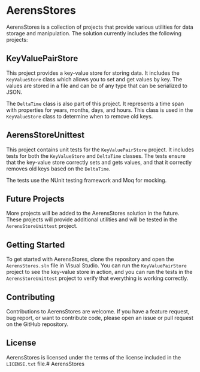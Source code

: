 # AerensStores

AerensStores is a collection of projects that provide various utilities for data storage and manipulation. The solution currently includes the following projects:

## KeyValuePairStore

This project provides a key-value store for storing data. It includes the `KeyValueStore` class which allows you to set and get values by key. The values are stored in a file and can be of any type that can be serialized to JSON.

The `DeltaTime` class is also part of this project. It represents a time span with properties for years, months, days, and hours. This class is used in the `KeyValueStore` class to determine when to remove old keys.

## AerensStoreUnittest

This project contains unit tests for the `KeyValuePairStore` project. It includes tests for both the `KeyValueStore` and `DeltaTime` classes. The tests ensure that the key-value store correctly sets and gets values, and that it correctly removes old keys based on the `DeltaTime`.

The tests use the NUnit testing framework and Moq for mocking.

## Future Projects

More projects will be added to the AerensStores solution in the future. These projects will provide additional utilities and will be tested in the `AerensStoreUnittest` project.

## Getting Started

To get started with AerensStores, clone the repository and open the `AerensStores.sln` file in Visual Studio. You can run the `KeyValuePairStore` project to see the key-value store in action, and you can run the tests in the `AerensStoreUnittest` project to verify that everything is working correctly.

## Contributing

Contributions to AerensStores are welcome. If you have a feature request, bug report, or want to contribute code, please open an issue or pull request on the GitHub repository.

## License

AerensStores is licensed under the terms of the license included in the `LICENSE.txt` file.# AerensStores